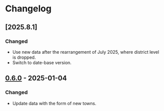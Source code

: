 # Changelog

## [2025.8.1]

### Changed
- Use new data after the rearrangement of July 2025, where district level is dropped.
- Switch to date-base version.

## [0.6.0] - 2025-01-04

### Changed
- Update data with the form of new towns.

[0.6.0]: https://github.com/sunshine-tech/VietnamProvinces/releases/tag/v0.6.0
